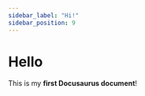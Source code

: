 ```yaml
---
sidebar_label: "Hi!"
sidebar_position: 9
---
```


# Hello

This is my **first Docusaurus document**!
